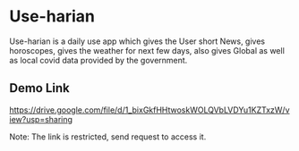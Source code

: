 # Use-harian
Use-harian is a daily use app which gives the User short News, gives horoscopes, gives the weather for next few days, also gives Global as well as local covid data provided by the government. 
## Demo Link
https://drive.google.com/file/d/1_bixGkfHHtwoskWOLQVbLVDYu1KZTxzW/view?usp=sharing

Note: The link is restricted, send request to access it.
